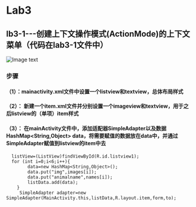 # Lab3
## lb3-1---创建上下文操作模式(ActionMode)的上下文菜单（代码在lab3-1文件中）
![Image text]()
### 步骤
#### （1）：mainactivity.xml文件中设置一个listview和textview，总体布局样式
#### （2）： 新建一个item.xml文件并分别设置一个imageview和textview，用于之后listview的（单项）item样式
#### （3）： 在mainActivity文件中，添加适配器SimpleAdapter以及数据HashMap<String,Object> data，将需要赋值的数据放在data中，并通过SimpleAdapter赋值到listview的item中去
#### 
      listView=(ListView)findViewById(R.id.listview1);
      for (int i=0;i<6;i++){
            data=new HashMap<String,Object>();
            data.put("img",images[i]);
            data.put("animalname",names[i]);
            listData.add(data);
        }
         SimpleAdapter adapter=new SimpleAdapter(MainActivity.this,listData,R.layout.item,form,to);
